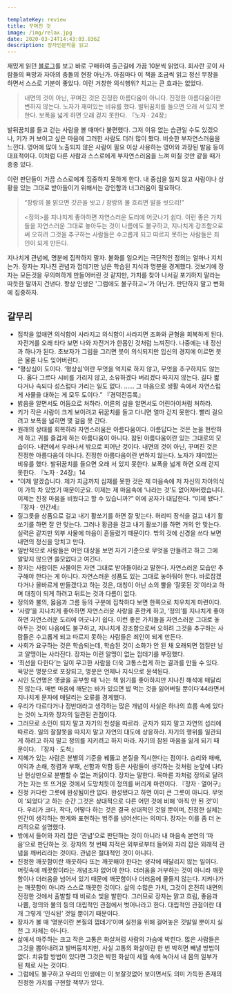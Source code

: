 ```yaml
---

templateKey: review
title: 꾸며진 것
image: /img/relax.jpg
date: 2020-03-24T14:43:03.836Z
description: 장자인문학을 읽고
---
```

재밌게 읽던 [블로그](https://brunch.co.kr/@devbro/58)를 보고 바로 구매하여 출근길에 가끔 10분씩 읽었다. 회사란 곳이 사람들의 욕망과 자아의 충돌의 현장 아닌가. 아침마다 이 책을 조금씩 읽고 정신 무장을 하면서 스스로 기분이 좋았다. 이런 거창한 의식행위? 치고는 큰 효과는 없었다.

> 내면의 것이 아닌, 꾸며진 것은 진정한 아름다움이 아니다. 진정한 아름다움이란 변하지 않는다. 노자가 재미있는 비유를 했다. 발뒤꿈치를 들으면 오래 서 있지 못한다. 보폭을 넓게 하면 오래 걷지 못한다. 『노자 · 24장』

발뒤꿈치를 들고 걷는 사람을 볼 때마다 불편했다. 그저 이유 없는 습관일 수도 있겠으나, 키가 커 보이고 싶은 마음에 그러한 사람도 더러 많이 봤다. 비슷한 부자연스러움을 느낀다. 영어에 많이 노출되지 않은 사람이 필요 이상 사용하는 영어와 과장된 발음 등이 대표적이다. 이처럼 다른 사람과 스스로에게 부자연스러움을 느껴 미칠 것만 같을 때가 종종 있다. 

이런 판단들이 가끔 스스로에게 집중하지 못하게 한다. 내 중심을 잃지 않고 사람이나 상황을 있는 그대로 받아들이기 위해서는 강인함과 너그러움이 필요하다. 

> “창랑의 물 맑으면 갓끈을 씻고 / 창랑의 물 흐리면 발을 씻으리!”
>
> <정의>를 지나치게 좋아하면 자연스러운 도리에 어긋나기 쉽다. 이런 좋은 가치들을 자연스러운 그대로 놓아두는 것이 나름에도 불구하고, 지나치게 강조함으로써 오히려 그것을 추구하는 사람들은 수고롭게 되고 따르지 못하는 사람들은 죄인이 되게 만든다.

지나치게 관념에, 명분에 집착하지 말자. 불화를 일으키는 극단적인 정의는 얼마나 지치는가. 장자는 지나친 관념과 껍데기만 남은 학습된 지식과 명분을 경계했다. 것보기에 장자는 모든것을 무의미하게 만들어버린 것 같지만, 가치를 찾아 나서길 포기하지 말라는 따듯한 말까지 건낸다. 항상 인생은 '그럼에도 불구하고~'가 아닌가. 판단하지 말고 변화에 집중하자.

## 갈무리

* 집착을 없애면 의식함이 사라지고 의식함이 사라지면 조화와 균형을 회복하게 된다. 자전거를 오래 타다 보면 나와 자전거가 한몸인 것처럼 느껴진다. 나중에는 내 정신과 하나가 된다. 초보자가 그림을 그리면 붓이 의식되지만 입신의 경지에 이르면 붓은 물론 나도 잊어버린다.
* “평상심이 도이다. ‘평상심’이란 무엇을 억지로 하지 않고, 무엇을 추구하지도 않는다. 옳다 그르다 시비를 가리지 않고, 소유하겠다 버리겠다 따지지 않는다. 길다 짧다거나 속되다 성스럽다 가리는 일도 없다. …… 그 마음으로 생활 속에서 자연스럽게 사물을 대하는 게 모두 도이다.” 『경덕전등록』
* 밝음을 알면서도 어둠으로 처하라. 어른의 삶을 알면서도 어린아이처럼 처하라.
* 키가 작은 사람이 크게 보이려고 뒤꿈치를 들고 다니면 얼마 걷지 못한다. 빨리 걸으려고 보폭을 넓히면 몇 걸음 못 간다.
* 원래의 상태를 회복하라 자연스러움은 아름다움이다. 아름답다는 것은 눈을 현란하게 하고 귀를 즐겁게 하는 아름다움이 아니다. 참된 아름다움이란 있는 그대로의 모습이다. 내면에서 우러나서 밖으로 피어난 것이다. 내면의 것이 아닌, 꾸며진 것은 진정한 아름다움이 아니다. 진정한 아름다움이란 변하지 않는다. 노자가 재미있는 비유를 했다. 발뒤꿈치를 들으면 오래 서 있지 못한다. 보폭을 넓게 하면 오래 걷지 못한다. 『노자 · 24장』14
* “이제 알겠습니다. 제가 지금까지 심재를 못한 것은 제 마음속에 저 자신의 자아의식이 가득 차 있었기 때문이군요. 이제는 제 마음속에 ‘나라는 것’도 없어져버렸습니다. 이제는 진정 마음을 비웠다고 할 수 있습니까?” 이에 공자가 대답한다. “이제 됐다.” 『장자 · 인간세』
* 질그릇을 상품으로 걸고 내기 활쏘기를 하면 잘 맞는다. 허리띠 장식을 걸고 내기 활쏘기를 하면 잘 안 맞는다. 그러나 황금을 걸고 내기 활쏘기를 하면 거의 안 맞는다. 실력은 같지만 외부 사물에 마음이 흔들렸기 때문이다. 밖의 것에 신경을 쓰다 보면 내면의 정신을 망치고 만다.
* 일반적으로 사람들은 어떤 대상을 보면 자기 기준으로 무엇을 만들려고 하고 그에 알맞지 않으면 쓸모없다고 여긴다.
* 장자는 사람이든 사물이든 자연 그대로 받아들이라고 말한다. 자연스러운 모습만 추구해야 한다는 게 아니다. 자연스러운 성품도 있는 그대로 놓아둬야 한다. 바로잡겠다거나 올바르게 만들겠다고 하는 것은, 대칭이 아닌 소의 뿔을 ‘잘못된 것’이라고 하며 대칭이 되게 하려고 뒤트는 것과 다름이 없다.
* 정의와 불의, 옳음과 그름 등의 구분에 집착하다 보면 한쪽으로 치우치게 마련이다.
* ‘사랑’을 지나치게 좋아하면 자연스러운 사랑을 혼란케 하고, ‘정의’를 지나치게 좋아하면 자연스러운 도리에 어긋나기 쉽다. 이런 좋은 가치들을 자연스러운 그대로 놓아두는 것이 나음에도 불구하고, 지나치게 강조함으로써 오히려 그것을 추구하는 사람들은 수고롭게 되고 따르지 못하는 사람들은 죄인이 되게 만든다.
* 사회가 요구하는 것은 학습되는데, 학습된 것이 소화가 안 된 채 오래되면 껍질만 남고 알맹이는 사라진다. 장자는 이런 알맹이 없는 껍데기를 부정했다.
* ‘최선을 다한다’는 일이 무고한 사람을 더욱 고통스럽게 하는 결과를 만들 수 있다. 욕망은 명분으로 포장되고, 명분은 언제나 지식으로 윤색된다.
* 시인 도연명은 옛글을 공부할 때 ‘나는 책 읽기를 좋아하지만 지나친 해석에 매달리진 않는다. 매번 마음에 깨닫는 바가 있으면 밥 먹는 것을 잃어버릴 뿐이다’44라면서 지나치게 문자에 매달리는 오류를 경계했다.
* 우리가 다르다거나 정반대라고 생각하는 많은 개념이 사실은 하나의 흐름 속에 있다는 것이 노자와 장자의 일관된 관점이다.
* 그러므로 소인이 되지 말고 자기의 천성을 따르라. 군자가 되지 말고 자연의 섭리에 따르라. 일의 잘잘못을 따지지 말고 자연의 대도에 상응하라. 자기의 행위를 일관되게 하려고 하지 말고 정의를 지키려고 하지 마라. 자기의 참된 마음을 잃게 되기 때문이다. 『장자 · 도척』
* 지혜가 있는 사람은 분별의 기준을 꿰뚫고 본질을 직시한다는 점이다. 승리와 패배, 이익과 손해, 청렴과 부패, 선함과 악함 등은 사람들이 생각하는 것처럼 눈앞에 나타난 현상만으로 분별할 수 없는 까닭이다. 장자는 말한다. 목마른 자처럼 정의로 달려가는 자는 또 뜨거운 것에서 도망치듯이 정의를 버리게 마련이다. 『장자 · 열어구』
* 진정 커다란 그릇에 완성됨이란 없다. 완성됐다고 하면 이미 큰 그릇이 아니다. 무엇이 ‘되었다’고 하는 순간 그것은 상대적으로 다른 어떤 것에 비해 ‘아직 안 된 것’이다. 우리가 크다, 작다, 어떻다 하는 것은 결국 상대적인 것일 뿐이며, 진정한 실체는 인간이 생각하는 한계와 표현하는 범주를 넘어선다는 의미다. 장자는 이를 좀 더 논리적으로 설명했다.
* 밖에서 들어와 자리 잡은 ‘관념’으로 판단하는 것이 아니라 내 마음속 본연의 ‘마음’으로 판단하는 것. 장자의 첫 번째 지적은 외부로부터 들어와 자리 잡은 외래적 관념을 깨버리라는 것이다. 관념은 절대적인 것이 아니다.
* 진정한 깨끗함이란 깨끗하다 또는 깨끗해야 한다는 생각에 매달리지 않는 일이다. 머릿속에 깨끗함이라는 개념조차 없어야 한다. 더러움을 거부하는 것이 아니라 깨끗함이나 더러움을 넘어서 있기 때문에 깨끗함이나 더러움에 물들지 않는다. 지켜나가는 깨끗함이 아니라 스스로 깨끗한 것이다. 삶의 수많은 가치, 그것이 온전히 내면의 진정한 것에서 출발할 때 비로소 빛을 발한다. 그러므로 장자는 맑고 흐림, 좋음과 나쁨, 정의와 불의 등의 대립적인 관점에서 벗어나라고 한다. 대립적인 관점이란 대개 그렇게 ‘인식된’ 것일 뿐이기 때문이다.
* 장자가 볼 때 ‘명분이란 본질의 껍데기’이며 실천을 위해 걸어놓은 깃발일 뿐이지 실천 그 자체는 아니다.
* 삶에서 마주하는 크고 작은 고통은 화살처럼 사람의 가슴에 박힌다. 많은 사람들은 그것을 뽑아내려고 발버둥치지만, 사실 고통의 화살이란 한 번 박히면 빼낼 방법이 없다. 치유할 방법이 있다면 그것은 박힌 화살이 세월 속에 녹아서 내 몸의 일부가 된 채로 사는 것이다.
* 그럼에도 불구하고 우리의 인생에는 이 보잘것없어 보이면서도 의미 가득한 존재의 진정한 가치를 구현할 책무가 있다.